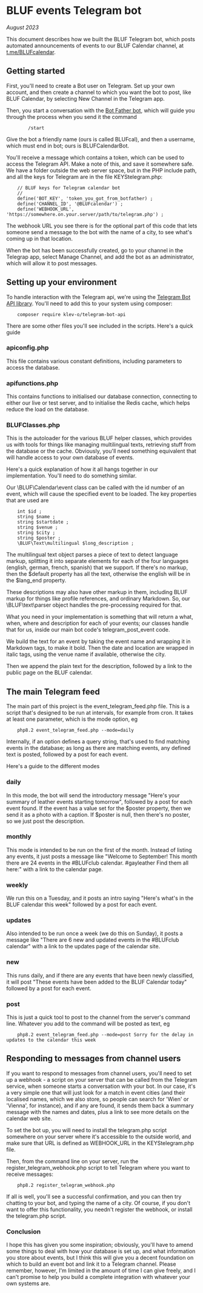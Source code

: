 # BLUF events Telegram bot

_August 2023_

This document describes how we built the BLUF Telegram bot, which posts automated announcements of events 
to our BLUF Calendar channel, at [t.me/BLUFcalendar](https://t.me/BLUFcalendar).

## Getting started
First, you'll need to create a Bot user on Telegram. Set up your own account, and then create a channel to which
you want the bot to post, like BLUF Calendar, by selecting New Channel in the Telegram app.

Then, you start a conversation with the [Bot Father bot](https://t.me/BotFather), which will guide you through the
process when you send it the command

			/start

Give the bot a friendly name (ours is called BLUFcal), and then a username, which must end in bot; ours is BLUFCalendarBot.

You'll receive a message which contains a token, which can be used to access the Telegram API. Make a note of this, and save
it somewhere safe. We have a folder outside the web server space, but in the PHP include path, and all the keys for
Telegram are in the file KEYStelegram.php:

		// BLUF keys for Telegram calendar bot
		//
		define('BOT_KEY', 'token_you_got_from_botfather) ;
		define('CHANNEL_ID', '@BLUFcalendar') ;
		define('WEBHOOK_URL', 'https://somewhere.on.your.server/path/to/telegram.php') ;
		
The webhook URL you see there is for the optional part of this code that lets someone send a message to the bot with the
name of a city, to see what's coming up in that location.

When the bot has been successfully created, go to your channel in the Telegrap app, select Manage Channel, and add the bot
as an administrator, which will allow it to post messages.

## Setting up your environment
To handle interaction with the Telegram api, we're using the [Telegram Bot API library](https://github.com/klev-o/telegram-bot-api).
You'll need to add this to your system using composer:

		composer require klev-o/telegram-bot-api
		
There are some other files you'll see included in the scripts. Here's a quick guide

### apiconfig.php
This file contains various constant definitions, including parameters to access the database.

### apifunctions.php
This contains functions to initialised our database connection, connecting to either our live or test server, and to initialise
the Redis cache, which helps reduce the load on the database.

### BLUFClasses.php
This is the autoloader for the various BLUF helper classes, which provides us with tools for things like managing multilingual
texts, retrieving stuff from the database or the cache. Obviously, you'll need something equivalent that will handle access to 
your own database of events.

Here's a quick explanation of how it all hangs together in our implementation. You'll need to do something similar.

Our \BLUF\Calendar\event class can be called with the id number of an event, which will cause the specified event to be loaded.
The key properties that are used are

		int $id ;
		string $name ;
		string $startdate ;
		string $venue ;
		string $city ;
		string $poster ;
		\BLUF\Text\multilingual $long_description ;
		
The multilingual text object parses a piece of text to detect language markup, splitting it into separate elements for each of the
four languages (english, german, french, spanish) that we support. If there's no markup, then the $default property has all the text,
otherwise the english will be in the $lang_end property.

These descriptions may also have other markup in them, including BLUF markup for things like profile references, and ordinary Markdown.
So, our \BLUF\text\parser object handles the pre-processing required for that.

What you need in your implementation is something that will return a what, when, where and description for each of your events; our
classes handle that for us, inside our main bot code's telegram_post_event code.

We build the text for an event by taking the event name and wrapping it in Markdown tags, to make it bold. Then the date and location
are wrapped in italic tags, using the venue name if available, otherwise the city.

Then we append the plain text for the description, followed by a link to the public page on the BLUF calendar.

## The main Telegram feed
The main part of this project is the event_telegram_feed.php file. This is a script that's designed to be run at intervals, for example
from cron. It takes at least one parameter, which is the mode option, eg 

		php8.2 event_telegram_feed.php --mode=daily

Internally, if an option defines a query string, that's used to find matching events in the database; as long as there are matching
events, any defined text is posted, followed by a post for each event.
		
Here's a guide to the different modes

### daily
In this mode, the bot will send the introductory message "Here's your summary of leather events starting tomorrow", followed by a post
for each event found. If the event has a value set for the $poster property, then we send it as a photo with a caption. If $poster is
null, then there's no poster, so we just post the description.

### monthly
This mode is intended to be run on the first of the month. Instead of listing any events, it just posts a message like 
"Welcome to September! This month there are 24 events in the #BLUFclub calendar. #gayleather Find them all here:" with a link to the
calendar page.

### weekly
We run this on a Tuesday, and it posts an intro saying "Here's what's in the BLUF calendar this week" followed by a post for each event.

### updates
Also intended to be run once a week (we do this on Sunday), it posts a message like "There are 6 new and updated events in the #BLUFclub calendar"
with a link to the updates page of the calendar site.

### new
This runs daily, and if there are any events that have been newly classified, it will post "These events have been added to the BLUF Calendar today"
followed by a post for each event.

### post
This is just a quick tool to post to the channel from the server's command line. Whatever you add to the command will be posted as text, eg

		php8.2 event_telegram_feed.php --mode=post Sorry for the delay in updates to the calendar this week

## Responding to messages from channel users
If you want to respond to messages from channel users, you'll need to set up a webhook - a script on your server that can be called from
the Telegram service, when someone starts a conversation with your bot. In our case, it's a very simple one that will just look for a match
in event cities (and their localised names, which we also store, so people can search for 'Wien' or 'Vienna', for instance), and if any are
found, it sends them back a summary message with the names and dates, plus a link to see more details on the calendar web site.

To set the bot up, you will need to install the telegram.php script somewhere on your server where it's accessible to the outside world, 
and make sure that URL is defined as WEBHOOK_URL in the KEYStelegram.php file. 

Then, from the command line on your server, run the register_telegram_webhook.php script to tell Telegram where you want to receive messages:

		php8.2 register_telegram_webhook.php
		
If all is well, you'll see a successful confirmation, and you can then try chatting to your bot, and typing the name of a city. Of course, if
you don't want to offer this functionality, you needn't register the webhook, or install the telegram.php script.

### Conclusion
I hope this has given you some inspiration; obviously, you'll have to amend some things to deal with how your database is set up, and what
information you store about events, but I think this will give you a decent foundation on which to build an event bot and link it to a Telegram
channel. Please remember, however, I'm limited in the amount of time I can give freely, and I can't promise to help you build a complete
integration with whatever your own systems are.
